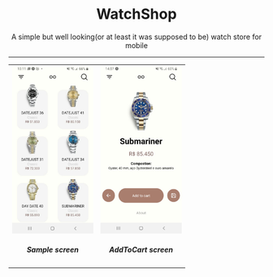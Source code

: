 <h1 align="center">WatchShop</h1>
<p align="center">
  A simple but well looking(or at least it was supposed to be) watch store for mobile
</p>

------------------------------------------------------------------------------------------------------------------

<table style="width:100%">
  <tr>
   <td align="center"><img src="./.github/printSellingScreen.jpeg" height="auto" width="160">
   <h5>Sample screen</h3>

   <td align="center"><img src="./.github/addToCartScreen.jpeg" height="auto" width="160">
   <h5>AddToCart screen</h3>
  </tr>
</table>